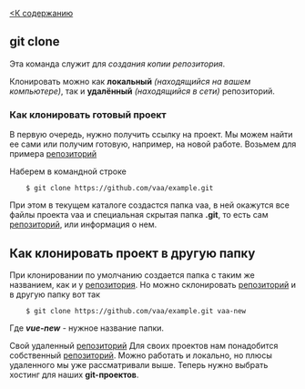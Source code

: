 [<К содержанию](./readme.md)

## git clone


Эта команда служит для *создания копии репозитория*.

Клонировать можно как **локальный** *(находящийся на вашем компьютере)*, так и **удалённый** *(находящийся в сети)* репозиторий.

### Как клонировать готовый проект

В первую очередь, нужно получить ссылку на проект. Мы можем найти ее сами или получим готовую, например, на новой работе. Возьмем для примера [репозиторий](./reposit.md)


Наберем в командной строке

``````brash=
    $ git clone https://github.com/vaa/example.git
``````

При этом в текущем каталоге создастся папка vaa, в ней окажутся все файлы проекта vaa и специальная скрытая папка **.git**, то есть сам [репозиторий](./reposit.md), или информация о нем.

## Как клонировать проект в другую папку

При клонировании по умолчанию создается папка с таким же названием, как и у [репозитория](./reposit.md). Но можно склонировать [репозиторий](./reposit.md) и в другую папку вот так

``````brash=
    $ git clone https://github.com/vaa/example.git vaa-new
``````

Где ***vue-new*** - нужное название папки.

Свой удаленный [репозиторий](./reposit.md)
Для своих проектов нам понадобится собственный [репозиторий](./reposit.md). Можно работать и локально, но плюсы удаленного мы уже рассматривали выше. Теперь нужно выбрать хостинг для наших **git-проектов**.
